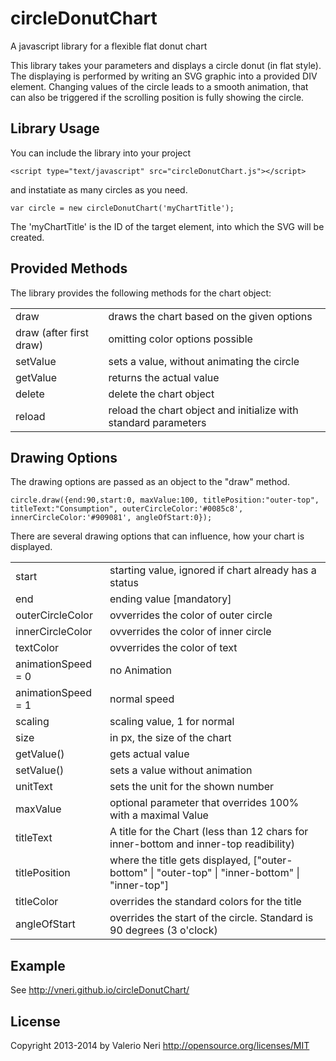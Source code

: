 circleDonutChart
================

A javascript library for a flexible flat donut chart

This library takes your parameters and displays a circle donut (in flat style). 
The displaying is performed by writing an SVG graphic into a provided DIV element.
Changing values of the circle leads to a smooth animation, that can also be triggered if the scrolling position
is fully showing the circle.

Library Usage
-------------

You can include the library into your project
```
<script type="text/javascript" src="circleDonutChart.js"></script>
```
and instatiate as many circles as you need.

```
var circle = new circleDonutChart('myChartTitle');
```
The 'myChartTitle' is the ID of the target element, into which the SVG will be created.

Provided Methods
----------------

The library provides the following methods for the chart object:
<table>
	<tr><td>draw</td><td>draws the chart based on the given options</td></tr>
	<tr><td>draw (after first draw)</td><td>omitting color options possible</td></tr>
	<tr><td>setValue</td><td>sets a value, without animating the circle</td></tr>
	<tr><td>getValue</td><td>returns the actual value</td></tr>
	<tr><td>delete</td><td>delete the chart object</td></tr>
	<tr><td>reload</td><td>reload the chart object and initialize with standard parameters</td></tr>

</table>

Drawing Options
---------------

The drawing options are passed as an object to the "draw" method.
```
circle.draw({end:90,start:0, maxValue:100, titlePosition:"outer-top", titleText:"Consumption", outerCircleColor:'#0085c8', innerCircleColor:'#909081', angleOfStart:0});
```

There are several drawing options that can influence, how your chart is displayed.
<table>
	<tr><td>start</td><td>starting value, ignored if chart already has a status</td></tr>
	<tr><td>end</td><td>ending value [mandatory]</td></tr>
	<tr><td>outerCircleColor</td><td>ovverrides the color of outer circle</td></tr>
	<tr><td>innerCircleColor</td><td>ovverrides the color of inner circle</td></tr>
	<tr><td>textColor</td><td>ovverrides the color of text</td></tr>
	<tr><td>animationSpeed = 0</td><td>no Animation</td></tr>
	<tr><td>animationSpeed = 1</td><td>normal speed</td></tr>
	<tr><td>scaling</td><td>scaling value, 1 for normal</td></tr>
	<tr><td>size</td><td>in px, the size of the chart</td></tr>
	<tr><td>getValue()</td><td>gets actual value</td></tr>
	<tr><td>setValue()</td><td>sets a value without animation</td></tr>
	<tr><td>unitText</td><td>sets the unit for the shown number</td></tr>
	<tr><td>maxValue</td><td>optional parameter that overrides 100%  with a maximal Value</td></tr>
	<tr><td>titleText</td><td>A title for the Chart (less than 12 chars for inner-bottom and inner-top readibility)</td></tr>
	<tr><td>titlePosition</td><td>where the title gets displayed, ["outer-bottom" | "outer-top" | "inner-bottom" | "inner-top"]</td></tr>
	<tr><td>titleColor</td><td>overrides the standard colors for the title</td></tr>
	<tr><td>angleOfStart</td><td>overrides the start of the circle. Standard is 90 degrees (3 o'clock)</td></tr>
</table>

Example
-------
See http://vneri.github.io/circleDonutChart/

License
-------
Copyright 2013-2014 by Valerio Neri
http://opensource.org/licenses/MIT
